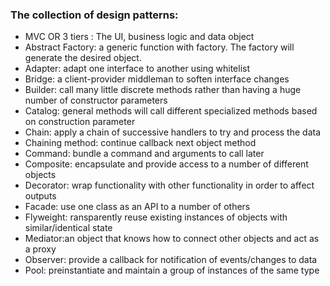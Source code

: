 ### The collection of design patterns:

- MVC OR 3 tiers : The UI, business logic and data object
- Abstract Factory: a generic function with factory. The factory will generate the desired object.
- Adapter: adapt one interface to another using whitelist
- Bridge: a client-provider middleman to soften interface changes
- Builder: call many little discrete methods rather than having a huge number of constructor parameters
- Catalog: general methods will call different specialized methods based on construction parameter
- Chain: apply a chain of successive handlers to try and process the data
- Chaining method: continue callback next object method
- Command: bundle a command and arguments to call later
- Composite: encapsulate and provide access to a number of different objects
- Decorator: wrap functionality with other functionality in order to affect outputs
- Facade: use one class as an API to a number of others
- Flyweight: ransparently reuse existing instances of objects with similar/identical state
- Mediator:an object that knows how to connect other objects and act as a proxy
- Observer: provide a callback for notification of events/changes to data
- Pool: preinstantiate and maintain a group of instances of the same type
